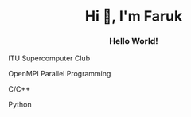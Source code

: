 <h1 align="center">Hi 👋, I'm Faruk</h1>
<h3 align="center">Hello World!</h3>

ITU Supercomputer Club

OpenMPI Parallel Programming

C/C++

Python

